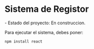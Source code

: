 <h1> Sistema de Registor</h1>
- Estado del proyecto: En construccion.


Para ejecutar el sistema, debes poner:

```npm install react```

